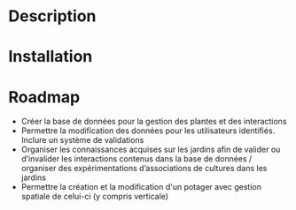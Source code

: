 # Description

# Installation

# Roadmap
* Créer la base de données pour la gestion des plantes et des interactions
* Permettre la modification des données pour les utilisateurs identifiés. Inclure un système de validations
* Organiser les connaissances acquises sur les jardins afin de valider ou d’invalider les interactions contenus dans la base de données / organiser des expérimentations d’associations de cultures dans les jardins
* Permettre la création et la modification d'un potager avec gestion spatiale de celui-ci (y compris verticale)
